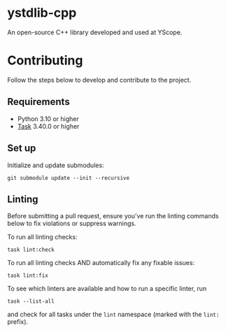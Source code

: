 ystdlib-cpp
===================================
An open-source C++ library developed and used at YScope.

# Contributing
Follow the steps below to develop and contribute to the project.

## Requirements
* Python 3.10 or higher
* [Task] 3.40.0 or higher

## Set up
Initialize and update submodules:
```shell
git submodule update --init --recursive
```

## Linting
Before submitting a pull request, ensure you’ve run the linting commands below to fix violations or
suppress warnings.

To run all linting checks:
```shell
task lint:check
```

To run all linting checks AND automatically fix any fixable issues:
```shell
task lint:fix
```

To see which linters are available and how to run a specific linter, run
```shell
task --list-all
```
and check for all tasks under the `lint` namespace (marked with the `lint:` prefix).

[Task]: https://taskfile.dev

